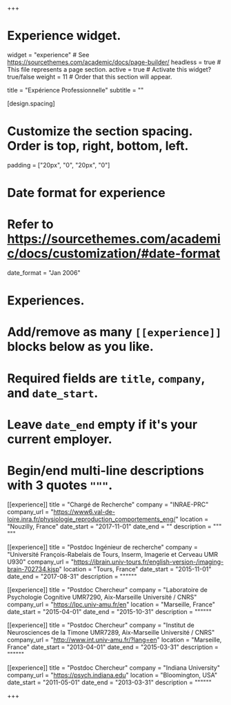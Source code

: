+++
# Experience widget.
widget = "experience"  # See https://sourcethemes.com/academic/docs/page-builder/
headless = true  # This file represents a page section.
active = true  # Activate this widget? true/false
weight = 11  # Order that this section will appear.

title = "Expérience Professionnelle"
subtitle = ""

[design.spacing]
  # Customize the section spacing. Order is top, right, bottom, left.
  padding = ["20px", "0", "20px", "0"]

# Date format for experience
#   Refer to https://sourcethemes.com/academic/docs/customization/#date-format
date_format = "Jan 2006"

# Experiences.
#   Add/remove as many `[[experience]]` blocks below as you like.
#   Required fields are `title`, `company`, and `date_start`.
#   Leave `date_end` empty if it's your current employer.
#   Begin/end multi-line descriptions with 3 quotes `"""`.
[[experience]]
  title = "Chargé de Recherche"
  company = "INRAE-PRC"
  company_url = "https://www6.val-de-loire.inra.fr/physiologie_reproduction_comportements_eng/"
  location = "Nouzilly, France"
  date_start = "2017-11-01"
  date_end = ""
  description = """ """

[[experience]]
  title = "Postdoc Ingénieur de recherche"
  company = "Université François-Rabelais de Tours, Inserm, Imagerie et Cerveau UMR U930"
  company_url = "https://ibrain.univ-tours.fr/english-version-/imaging-brain-702734.kjsp"
  location = "Tours, France"
  date_start = "2015-11-01"
  date_end = "2017-08-31"
  description = """"""

[[experience]]
  title = "Postdoc Chercheur"
  company = "Laboratoire de Psychologie Cognitive UMR7290, Aix-Marseille Université / CNRS"
  company_url = "https://lpc.univ-amu.fr/en"
  location = "Marseille, France"
  date_start = "2015-04-01"
  date_end = "2015-10-31"
  description = """"""

[[experience]]
  title = "Postdoc Chercheur"
  company = "Institut de Neurosciences de la Timone UMR7289, Aix-Marseille Université / CNRS"
  company_url = "http://www.int.univ-amu.fr/?lang=en"
  location = "Marseille, France"
  date_start = "2013-04-01"
  date_end = "2015-03-31"
  description = """"""

[[experience]]
  title = "Postdoc Chercheur"
  company = "Indiana University"
  company_url = "https://psych.indiana.edu"
  location = "Bloomington, USA"
  date_start = "2011-05-01"
  date_end = "2013-03-31"
  description = """"""

+++
